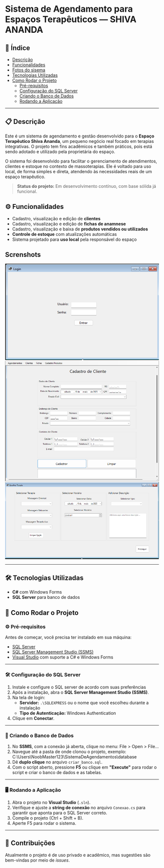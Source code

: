 # Sistema de Agendamento para Espaços Terapêuticos — SHIVA ANANDA

## 📑 Índice

- [Descrição](#-descrição)
- [Funcionalidades](#-funcionalidades)
- [Fotos do sisema](#-Screensshots)
- [Tecnologias Utilizadas](#-tecnologias-utilizadas)
- [Como Rodar o Projeto](#-como-rodar-o-projeto)
  - [Pré-requisitos](#-pré-requisitos)
  - [Configuração do SQL Server](#-configuração-do-sql-server)
  - [Criando o Banco de Dados](#-criando-o-banco-de-dados)
  - [Rodando a Aplicação](#-rodando-a-aplicação)

---


## 📋 Descrição
Este é um sistema de agendamento e gestão desenvolvido para o **Espaço Terapêutico Shiva Ananda**, um pequeno negócio real focado em terapias integrativas. O projeto tem fins acadêmicos e também práticos, pois está sendo adotado e utilizado pela proprietária do espaço.

O sistema foi desenvolvido para facilitar o gerenciamento de atendimentos, clientes e estoque no contexto de massoterapias. Ele é voltado para uso local, de forma simples e direta, atendendo às necessidades reais de um espaço terapêutico. 

> **Status do projeto:** Em desenvolvimento contínuo, com base sólida já funcional.

## ⚙️ Funcionalidades

- Cadastro, visualização e edição de **clientes**
- Cadastro, visualização e edição de **fichas de anamnese**
- Cadastro, visualização e baixa de **produtos vendidos ou utilizados**
- **Controle de estoque** com atualizações automáticas
- Sistema projetado para **uso local** pela responsável do espaço

## Screnshots

![Tela Inicial](./screenshots/Tela_login.png)
![Cadastro de Cliente](./screenshots/Tela_cadastro_clientes.png)
![Tela de Agendamentos](./screenshots/Tela_agendamento.png)

---

## 🛠 Tecnologias Utilizadas

- **C#** com Windows Forms
- **SQL Server** para banco de dados

## 🚀 Como Rodar o Projeto

### ⚙️ Pré-requisitos

Antes de começar, você precisa ter instalado em sua máquina:

- [SQL Server](https://www.microsoft.com/pt-br/sql-server/sql-server-downloads)
- [SQL Server Management Studio (SSMS)](https://learn.microsoft.com/pt-br/sql/ssms/download-sql-server-management-studio-ssms)
- [Visual Studio](https://visualstudio.microsoft.com/pt-br/) com suporte a C# e Windows Forms

---

### 🛠️ Configuração do SQL Server

1. Instale e configure o SQL server de acordo com suas preferências
2. Após a instalação, abra o **SQL Server Management Studio (SSMS)**.
3. Na tela de login:
   - **Servidor:** `.\SQLEXPRESS` ou o nome que você escolheu durante a instalação
   - **Tipo de Autenticação:** Windows Authentication
4. Clique em **Conectar**.

---

### 🧱 Criando o Banco de Dados

1. No **SSMS**, com a conexão já aberta, clique no menu: File > Open > File...
2. Navegue até a pasta de onde clonou o projeto, exemplo: C:\Users\NoobMaster123\SistemaDeAgendamentos\database
3. Dê **duplo clique** no arquivo `criar_banco.sql`.
4. Com o script aberto, pressione **F5** ou clique em **"Execute"** para rodar o script e criar o banco de dados e as tabelas.

---

### 🖥️ Rodando a Aplicação

1. Abra o projeto no **Visual Studio** (`.sln`).
2. Verifique e ajuste a **string de conexão** no arquivo `Conexao.cs` para garantir que aponta para o SQL Server correto.
3. Compile o projeto (Ctrl + Shift + B).
4. Aperte F5 para rodar o sistema.

---

## 🤝 Contribuições

Atualmente o projeto é de uso privado e acadêmico, mas sugestões são bem-vindas por meio de *issues*. 
